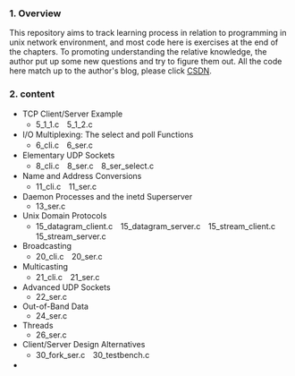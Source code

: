 ### **1. Overview**

This repository aims to track learning process in relation to programming in unix network environment, and most code here is exercises at the end of the chapters. To promoting understanding the relative knowledge, the author put up some new questions and try to figure them out. All the code here match up to the author's blog, please click [CSDN](http://blog.csdn.net/column/details/19763.html).
### **2. content**
- TCP Client/Server Example
  - 5_1_1.c　5_1_2.c
- I/O Multiplexing: The select and poll Functions
  - 6_cli.c　6_ser.c
- Elementary UDP Sockets
  - 8_cli.c　8_ser.c　8_ser_select.c
- Name and Address Conversions
  - 11_cli.c　11_ser.c
- Daemon Processes and the inetd Superserver
  - 13_ser.c 
- Unix Domain Protocols
  - 15_datagram_client.c　15_datagram_server.c　15_stream_client.c　15_stream_server.c
- Broadcasting
  - 20_cli.c　20_ser.c
- Multicasting
  - 21_cli.c　21_ser.c
- Advanced UDP Sockets
  - 22_ser.c
- Out-of-Band Data
  - 24_ser.c
- Threads
  - 26_ser.c
- Client/Server Design Alternatives
  - 30_fork_ser.c　30_testbench.c
- 
